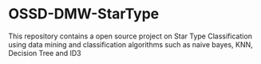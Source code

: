 # OSSD-DMW-StarType
This repository contains a open source project on Star Type Classification using data mining and classification algorithms such as naive bayes, KNN, Decision Tree and ID3 
